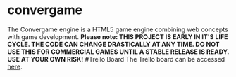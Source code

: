 # convergame
The Convergame engine is a HTML5 game engine combining web concepts with game development. 
**Please note: THIS PROJECT IS EARLY IN IT'S LIFE CYCLE. THE CODE CAN CHANGE DRASTICALLY AT ANY TIME. DO NOT USE THIS FOR COMMERCIAL GAMES UNTIL A STABLE RELEASE IS READY. USE AT YOUR OWN RISK!**
#Trello Board
The Trello board can be accessed [here](https://trello.com/b/IgbJJAg5).
